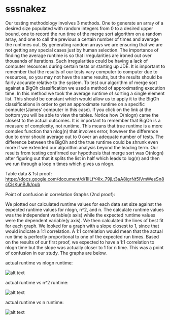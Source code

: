 ﻿# sssnakez
Our testing methodology involves 3 methods. One to generate an array of a desired size populated with random integers from 0 to a desired upper bound, one to record the run time of the merge sort algorithm on a random array, and one to call the previous a certain number of times and average the runtimes out. By generating random arrays we are ensuring that we are not getting any special cases just by human selection. The importance of finding the average runtime is so that irregularities are ironed out over thousands of iterations. Such irregularities could be having a lack of computer resources during certain tests or starting up JDE. It is important to remember that the results of our tests vary computer to computer due to resources, so you may not have the same results, but the results should be fairly accurate relative to the system.
To test our algorithm of merge sort against a BigOh classification we used a method of approximating execution time. In this method we took the average runtime of sorting a single element list. This should be constant which would allow us to apply it to the BigOh classifications in order to get an approximate runtime on a specific computer(James’ computer in this case). If you click on the link at the bottom you will be able to view the tables. Notice how O(nlogn) came the closest to the actual outcomes. It is important to remember that BigOh is a measure of complexity, not runtime. This means that true runtime is a more complex function than nlog(n) that involves error, however the difference due to error should average out to 0 over an adequate number of tests. The difference between the BigOh and the true runtime could be shrunk even more if we extended our algorithm analysis beyond the leading term. Our results from testing confirmed our hypothesis that merge sort was O(nlogn) after figuring out that it splits the list in half which leads to log(n) and then we run through a loop n times which gives us nlogn.

Table data & 1st proof: https://docs.google.com/document/d/1lILfY4lx_79jLt3aA8igrNt5lVmWesSn8cCisKunBJk/pub

Point of confusion in correlation Graphs (2nd proof):

We plotted our calculated runtime values for each data set size against the expected runtime values for nlogn, n^2, and n. The calculate runtime values was the independent variable(x axis) while the expected runtime values were the dependent variable(y axis). We then calculated the lines of best fit for each graph. We looked for a graph with a slope closest to 1, since that would indicate a 1:1 correlation. A 1:1 correlation would mean that the actual run time is perfectly proportional to one of the expected run times. Based on the results of our first proof, we expected to have a 1:1 correlation to nlogn time but the slope was actually closer to 1 for n time. This was a point of confusion in our study. The graphs are below. 

actual runtime vs nlogn runtime:

![alt text](http://i66.tinypic.com/2a9dzz9.png "actual vs nlogn")

actual runtime vs n^2 runtime:

![alt text](http://i68.tinypic.com/2cpqr69.png "actual vs n^2")

actual runtime vs n runtime:

![alt text](http://i64.tinypic.com/2qbeoeo.png "actual vs n")
